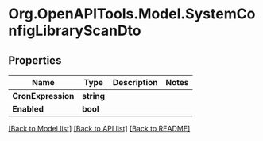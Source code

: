 # Org.OpenAPITools.Model.SystemConfigLibraryScanDto

## Properties

Name | Type | Description | Notes
------------ | ------------- | ------------- | -------------
**CronExpression** | **string** |  | 
**Enabled** | **bool** |  | 

[[Back to Model list]](../../README.md#documentation-for-models) [[Back to API list]](../../README.md#documentation-for-api-endpoints) [[Back to README]](../../README.md)

